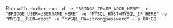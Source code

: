 Run with:
`docker run -d -e "BRIDGE_IP=IP_ADDR_HERE" -e "BRIDGE_USER=USERNAME_HERE" -e "MYSQL_HOST=MYSQL_IP_HERE" -e "MYSQL_USER=root" -e "MYSQL_PW=strongpassword" -
p 80:80`
